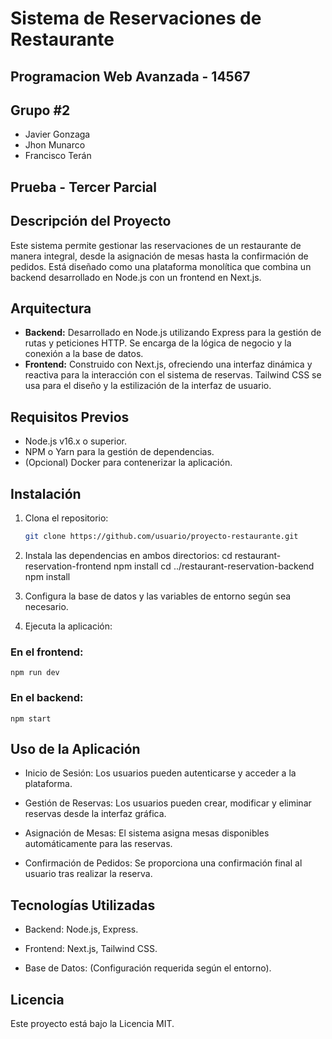 # Sistema de Reservaciones de Restaurante

## Programacion Web Avanzada - 14567
## Grupo #2

- Javier Gonzaga
- Jhon Munarco
- Francisco Terán

## Prueba - Tercer Parcial

## Descripción del Proyecto

Este sistema permite gestionar las reservaciones de un restaurante de manera integral, desde la asignación de mesas hasta la confirmación de pedidos. Está diseñado como una plataforma monolítica que combina un backend desarrollado en Node.js con un frontend en Next.js.

## Arquitectura

- **Backend:** Desarrollado en Node.js utilizando Express para la gestión de rutas y peticiones HTTP. Se encarga de la lógica de negocio y la conexión a la base de datos.
- **Frontend:** Construido con Next.js, ofreciendo una interfaz dinámica y reactiva para la interacción con el sistema de reservas. Tailwind CSS se usa para el diseño y la estilización de la interfaz de usuario.

## Requisitos Previos

- Node.js v16.x o superior.
- NPM o Yarn para la gestión de dependencias.
- (Opcional) Docker para contenerizar la aplicación.

## Instalación

1. Clona el repositorio:
   ```bash
   git clone https://github.com/usuario/proyecto-restaurante.git

2. Instala las dependencias en ambos directorios: 
    cd restaurant-reservation-frontend
    npm install
    cd ../restaurant-reservation-backend
    npm install

3. Configura la base de datos y las variables de entorno según sea necesario.

4. Ejecuta la aplicación:

### En el frontend:
    npm run dev


### En el backend:
    npm start



## Uso de la Aplicación

- Inicio de Sesión: Los usuarios pueden autenticarse y acceder a la plataforma.

- Gestión de Reservas: Los usuarios pueden crear, modificar y eliminar reservas desde la interfaz gráfica.

- Asignación de Mesas: El sistema asigna mesas disponibles automáticamente para las reservas.

- Confirmación de Pedidos: Se proporciona una confirmación final al usuario tras realizar la reserva.

## Tecnologías Utilizadas

- Backend: Node.js, Express.

- Frontend: Next.js, Tailwind CSS.

- Base de Datos: (Configuración requerida según el entorno).

## Licencia
Este proyecto está bajo la Licencia MIT.